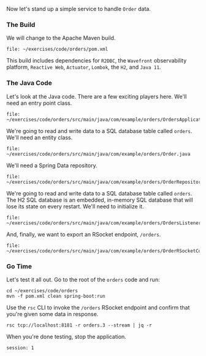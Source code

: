 Now let's stand up a simple service to handle `Order` data.

### The Build

We will change to the Apache Maven build.

```editor:open-file
file: ~/exercises/code/orders/pom.xml
```

This build includes dependencies for `R2DBC`, the `Wavefront` observability platform, `Reactive Web`, `Actuator`, `Lombok`, the `H2`, and `Java 11`.

### The Java Code

Let's look at the Java code. There are a few exciting players here. We'll need an entry point class.

```editor:open-file
file: ~/exercises/code/orders/src/main/java/com/example/orders/OrdersApplication.java
```

We're going to read and write data to a SQL database table called `orders`. We'll need an entity class.

```editor:open-file
file: ~/exercises/code/orders/src/main/java/com/example/orders/Order.java
```

We'll need a Spring Data repository.

```editor:open-file
file: ~/exercises/code/orders/src/main/java/com/example/orders/OrderRepository.java
```

We're going to read and write data to a SQL database table called `orders`. The H2 SQL database is an embedded, in-memory SQL database that will lose its state on every restart. We'll need to initialize it.

```editor:open-file
file: ~/exercises/code/orders/src/main/java/com/example/orders/OrdersListener.java
```

And, finally, we want to export an RSocket endpoint, `/orders`.

```editor:open-file
file: ~/exercises/code/orders/src/main/java/com/example/orders/OrderRSocketController.java
```

### Go Time

Let's test it all out. Go to the root of the `orders` code and run:

```execute
cd ~/exercises/code/orders
mvn -f pom.xml clean spring-boot:run
```

Use the `rsc` CLI to invoke the `/orders` RSocket endpoint and confirm that you're given some data in response.

```execute-2
rsc tcp://localhost:8181 -r orders.3 --stream | jq -r
```

When you're done testing, stop the application.

```terminal:interrupt
session: 1
```

```terminal:clear-all

```
